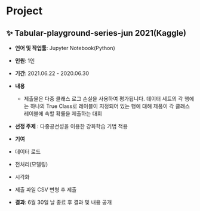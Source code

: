 # Project

## ✨ **Tabular-playground-series-jun 2021(Kaggle)**  
- **언어 및 작업툴**: Jupyter Notebook(Python)
- **인원**: 1인  
- **기간**: 2021.06.22 - 2020.06.30  
- **내용**
  - 제출물은 다중 클래스 로그 손실을 사용하여 평가됩니다. 데이터 세트의 각 행에는 하나의 True Class로 레이블이 지정되어 있는 행에 대해 제품이 각 클래스 레이블에 속할 확률을 제출하는 대회   

- **선정 주제** : 다중공선성을 이용한 강화학습 기법 적용

- **기여**
- 데이터 로드 
- 전처리(모델링)
- 시각화
- 제출 파일 CSV 변형 후 제출  

- **결과**: 6월 30일 날 종료 후 결과 및 내용 공개

<br>
